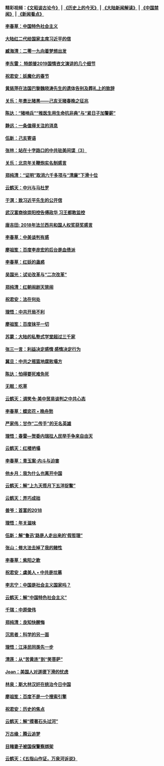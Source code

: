 #### 精彩视频：[《文昭谈古论今》](http://45.32.25.56/wenzhao) | [《历史上的今天》](http://45.32.25.56/today-in-history) | [《大陆新闻解读》](http://45.32.25.56/ntdtv-comedy) | [《中国禁闻》](http://45.32.25.56/ntdtv-news) | [《新闻看点》](http://45.32.25.56/news-insight) 

 #### [李春草：中国特色社会主义](../pages/nsc993/n11032132.md?t=02080836?t=02080835?t=02080834?t=02080827) 

#### [大陆红二代给国家主席习近平的信](../pages/nsc993/n11031995.md?t=02080836?t=02080835?t=02080834?t=02080827) 

#### [臧海清：二零一九向着梦想出发](../pages/nsc993/n11031959.md?t=02080836?t=02080835?t=02080834?t=02080827) 

#### [李东雷： 特朗普2019国情咨文演讲的几个细节](../pages/nsc993/n11031943.md?t=02080836?t=02080835?t=02080834?t=02080827) 

#### [祝君安：妖魔化的春节](../pages/nsc993/n11031747.md?t=02080836?t=02080835?t=02080834?t=02080827) 

#### [黄慈萍在法国巴黎魏晓涛先生的遗体告别及葬礼上的致辞](../pages/nsc993/n11031419.md?t=02080836?t=02080835?t=02080834?t=02080827) 

#### [关乐：年景比猪黑——己亥无猪春晚之征兆](../pages/nsc993/n11031494.md?t=02080836?t=02080835?t=02080834?t=02080827) 

#### [陈达：“猪哨兵”“推医生用生命抗非典”与“紧日子加警薪”](../pages/nsc993/n11027746.md?t=02080836?t=02080835?t=02080834?t=02080827) 

#### [静远：一条值得关注的消息](../pages/nsc993/n11024470.md?t=02080836?t=02080835?t=02080834?t=02080827) 

#### [伍新：己亥寄语](../pages/nsc993/n11024543.md?t=02080836?t=02080835?t=02080834?t=02080827) 

#### [张林：站在十字路口的中共驻美间谍（3）](../pages/nsc993/n11023043.md?t=02080836?t=02080835?t=02080834?t=02080827) 

#### [关乐：北京年关鞭炮实名制感言](../pages/nsc993/n11022630.md?t=02080836?t=02080835?t=02080834?t=02080827) 

#### [郑纯清：“证明”取消六千多项与“清廉”下滑十位](../pages/nsc993/n11022638.md?t=02080836?t=02080835?t=02080834?t=02080827) 

#### [云鹤天：中兴与马杜罗](../pages/nsc993/n11022620.md?t=02080836?t=02080835?t=02080834?t=02080827) 

#### [于溟：致习近平先生的公开信](../pages/nsc993/n11022593.md?t=02080836?t=02080835?t=02080834?t=02080827) 

#### [武汉富商徐崇阳控告傅政华 习王都敢监控](../pages/nsc993/n11022212.md?t=02080836?t=02080835?t=02080834?t=02080827) 

#### [唐吉田: 2018年法兰西共和国人权奖获奖感言](../pages/nsc993/n11021537.md?t=02080836?t=02080835?t=02080834?t=02080827) 

#### [李春草：中美谈判有感](../pages/nsc993/n11019776.md?t=02080836?t=02080835?t=02080834?t=02080827) 

#### [廖祖笙：百度李彦宏的后台是血债派](../pages/nsc993/n11019767.md?t=02080836?t=02080835?t=02080834?t=02080827) 

#### [李春草：红妖的蛊惑](../pages/nsc993/n11017095.md?t=02080836?t=02080835?t=02080834?t=02080827) 

#### [吴国光：试论改革与“二次改革”](../pages/nsc993/n11017055.md?t=02080836?t=02080835?t=02080834?t=02080827) 

#### [郑纯清：红朝闹剧天禁闹](../pages/nsc993/n11017030.md?t=02080836?t=02080835?t=02080834?t=02080827) 

#### [祝君安：法在何处](../pages/nsc993/n11017021.md?t=02080836?t=02080835?t=02080834?t=02080827) 

#### [理悟：中共开局不利](../pages/nsc993/n11016938.md?t=02080836?t=02080835?t=02080834?t=02080827) 

#### [廖祖笙：百度抹平一切](../pages/nsc993/n11014925.md?t=02080836?t=02080835?t=02080834?t=02080827) 

#### [苏蒙：大陆的私塾式学堂超过三千家](../pages/nsc993/n11014334.md?t=02080836?t=02080835?t=02080834?t=02080827) 

#### [张三一言：利益决定感情 感情决定行为](../pages/nsc993/n11012463.md?t=02080836?t=02080835?t=02080834?t=02080827) 

#### [冀旦：中共之摇篮地腐败塌方](../pages/nsc993/n11009533.md?t=02080836?t=02080835?t=02080834?t=02080827) 

#### [陈达：怕得要死难免死](../pages/nsc993/n11009520.md?t=02080836?t=02080835?t=02080834?t=02080827) 

#### [无眠：吃草](../pages/nsc993/n11007940.md?t=02080836?t=02080835?t=02080834?t=02080827) 

#### [云鹤天：调笑令‧美中贸易谈判之中共心态](../pages/nsc993/n11007670.md?t=02080836?t=02080835?t=02080834?t=02080827) 

#### [李春草：蝶恋花  •  晚舟愁](../pages/nsc993/n11006605.md?t=02080836?t=02080835?t=02080834?t=02080827) 

#### [严家伟：甘作“二传手”的无名英雄](../pages/nsc993/n11005340.md?t=02080836?t=02080835?t=02080834?t=02080827) 

#### [理悟：春雷—贺委内瑞拉人民举手争来自由天](../pages/nsc993/n11005334.md?t=02080836?t=02080835?t=02080834?t=02080827) 

#### [云鹤天：红楼坍塌](../pages/nsc993/n11005318.md?t=02080836?t=02080835?t=02080834?t=02080827) 

#### [李春草：青玉案·内斗与迫害](../pages/nsc993/n11005306.md?t=02080836?t=02080835?t=02080834?t=02080827) 

#### [他乡月：我为什么也离开中国](../pages/nsc993/n11003553.md?t=02080836?t=02080835?t=02080834?t=02080827) 

#### [云鹤天：解“上九天揽月下五洋捉鳖”](../pages/nsc993/n11000750.md?t=02080836?t=02080835?t=02080834?t=02080827) 

#### [云鹤天：弄巧成拙](../pages/nsc993/n11000722.md?t=02080836?t=02080835?t=02080834?t=02080827) 

#### [兽爷：首富的2018](../pages/nsc993/n11000693.md?t=02080836?t=02080835?t=02080834?t=02080827) 

#### [理悟：年关滋味](../pages/nsc993/n10998847.md?t=02080836?t=02080835?t=02080834?t=02080827) 

#### [伍新：解“鲁迅‘路是人走出来的’假哲理”](../pages/nsc993/n10998777.md?t=02080836?t=02080835?t=02080834?t=02080827) 

#### [张山：修大法去掉了我的赌性](../pages/nsc993/n10997702.md?t=02080836?t=02080835?t=02080834?t=02080827) 

#### [李春草：紫阳之歌](../pages/nsc993/n10997679.md?t=02080836?t=02080835?t=02080834?t=02080827) 

#### [祝君安：虞美人 • 中共是坟墓](../pages/nsc993/n10996090.md?t=02080836?t=02080835?t=02080834?t=02080827) 

#### [李志宁：中国是社会主义国家吗？](../pages/nsc993/n10996097.md?t=02080836?t=02080835?t=02080834?t=02080827) 

#### [云鹤天：解“中国特色社会主义”](../pages/nsc993/n10996043.md?t=02080836?t=02080835?t=02080834?t=02080827) 

#### [千瑞：中原俊伟](../pages/nsc993/n10995401.md?t=02080836?t=02080835?t=02080834?t=02080827) 

#### [郑纯清：良知快醒悔](../pages/nsc993/n10995385.md?t=02080836?t=02080835?t=02080834?t=02080827) 

#### [沉思者：科学的另一面](../pages/nsc993/n10996074.md?t=02080836?t=02080835?t=02080834?t=02080827) 

#### [理悟：江泽民同类先一步](../pages/nsc993/n10995378.md?t=02080836?t=02080835?t=02080834?t=02080827) 

#### [清莲：从“苦黄连”到“笑菩萨”](../pages/nsc993/n10995466.md?t=02080836?t=02080835?t=02080834?t=02080827) 

#### [Joan：美国人对道德下滑的忧虑](../pages/nsc993/n10995424.md?t=02080836?t=02080835?t=02080834?t=02080827) 

#### [林泉：斯大林汉奸在统治今日中国](../pages/nsc993/n10995210.md?t=02080836?t=02080835?t=02080834?t=02080827) 

#### [廖祖笙：百度不是一个搜索引擎](../pages/nsc993/n10994961.md?t=02080836?t=02080835?t=02080834?t=02080827) 

#### [祝君安：历史的焦点](../pages/nsc993/n10994925.md?t=02080836?t=02080835?t=02080834?t=02080827) 

#### [云鹤天：解“摸著石头过河”](../pages/nsc993/n10993325.md?t=02080836?t=02080835?t=02080834?t=02080827) 

#### [万古缘：腾云追梦](../pages/nsc993/n10993120.md?t=02080836?t=02080835?t=02080834?t=02080827) 

#### [目睹妻子被国保警察绑架](../pages/nsc993/n10991525.md?t=02080836?t=02080835?t=02080834?t=02080827) 

#### [云鹤天：《五指山作证，万泉河诉说》](../pages/nsc993/n10991603.md?t=02080836?t=02080835?t=02080834?t=02080827) 


